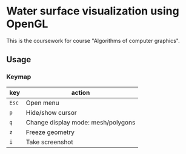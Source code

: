 # Water surface visualization using OpenGL

This is the coursework for course "Algorithms of computer graphics".

## Usage

### Keymap

| key   | action                             |
|-------|------------------------------------|
| `Esc` | Open menu                          |
| `p`   | Hide/show cursor                   |
| `q`   | Change display mode: mesh/polygons |
| `z`   | Freeze geometry                    |
| `i`   | Take screenshot                    |
